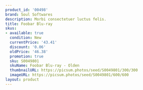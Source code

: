 ```yaml
---
product_id: '00498'
brand: Soul Softwares
description: Morbi consectetuer luctus felis.
title: Foobar Blu-ray
skus:
- available: true
  condition: New
  currentPrice: '43.41'
  discount: '0.06'
  oldPrice: '46.38'
  promotion: true
  sku: S0049801
  skuName: Foobar Blu-ray - Olden
  thumbnailURL: https://picsum.photos/seed/S0049801/300/300
  imageURL: https://picsum.photos/seed/S0049801/600/600
layout: product
---
```


